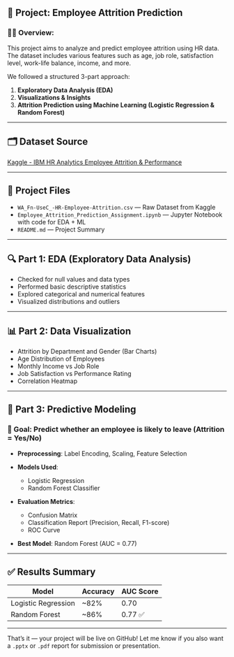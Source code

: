 ## 📌 Project: Employee Attrition Prediction

### 👩‍💼 Overview:

This project aims to analyze and predict employee attrition using HR data. The dataset includes various features such as age, job role, satisfaction level, work-life balance, income, and more.

We followed a structured 3-part approach:

1. **Exploratory Data Analysis (EDA)**
2. **Visualizations & Insights**
3. **Attrition Prediction using Machine Learning (Logistic Regression & Random Forest)**

---

## 🗂 Dataset Source

[Kaggle - IBM HR Analytics Employee Attrition & Performance](https://www.kaggle.com/datasets/pavansubhasht/ibm-hr-analytics-attrition-dataset)

---

## 📁 Project Files

* `WA_Fn-UseC_-HR-Employee-Attrition.csv` — Raw Dataset from Kaggle
* `Employee_Attrition_Prediction_Assignment.ipynb` — Jupyter Notebook with code for EDA + ML
* `README.md` — Project Summary

---

## 🔍 Part 1: EDA (Exploratory Data Analysis)

* Checked for null values and data types
* Performed basic descriptive statistics
* Explored categorical and numerical features
* Visualized distributions and outliers

---

## 📊 Part 2: Data Visualization

* Attrition by Department and Gender (Bar Charts)
* Age Distribution of Employees
* Monthly Income vs Job Role
* Job Satisfaction vs Performance Rating
* Correlation Heatmap

---

## 🤖 Part 3: Predictive Modeling

### 🔬 Goal: Predict whether an employee is likely to leave (Attrition = Yes/No)

* **Preprocessing**: Label Encoding, Scaling, Feature Selection
* **Models Used**:

  * Logistic Regression
  * Random Forest Classifier
* **Evaluation Metrics**:

  * Confusion Matrix
  * Classification Report (Precision, Recall, F1-score)
  * ROC Curve
* **Best Model**: Random Forest (AUC = 0.77)

---

## ✅ Results Summary

| Model               | Accuracy | AUC Score |
| ------------------- | -------- | --------- |
| Logistic Regression | \~82%    | 0.70      |
| Random Forest       | \~86%    | 0.77 ✅    |

---



That’s it — your project will be live on GitHub!
Let me know if you also want a `.pptx` or `.pdf` report for submission or presentation.
